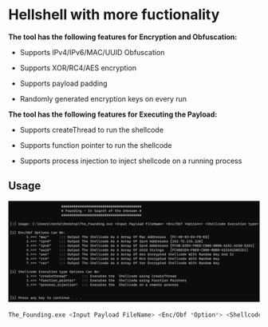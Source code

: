 # Hellshell with more fuctionality

**The tool has the following features for Encryption and Obfuscation:**

- Supports IPv4/IPv6/MAC/UUID Obfuscation

- Supports XOR/RC4/AES encryption

- Supports payload padding

- Randomly generated encryption keys on every run

**The tool has the following features for Executing the Payload:**
- Supports createThread to run the shellcode

- Supports function pointer to run the shellcode

- Supports process injection to inject shellcode on a running process


## Usage
![GitHub Logo](/HellShell/Help.png)
```bash
The_Founding.exe <Input Payload FileName> <Enc/Obf *Option*> <Shellcode Execution type>
```
